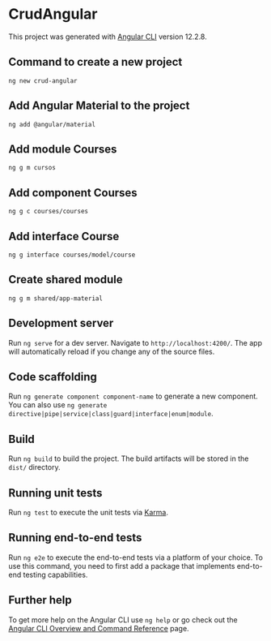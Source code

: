 # CrudAngular

This project was generated with [Angular CLI](https://github.com/angular/angular-cli) version 12.2.8.

## Command to create a new project

`ng new crud-angular`

## Add Angular Material to the project

`ng add @angular/material`

## Add module Courses

`ng g m cursos`

## Add component Courses

`ng g c courses/courses`

## Add interface Course
`ng g interface courses/model/course`

## Create shared module
`ng g m shared/app-material`

## Development server

Run `ng serve` for a dev server. Navigate to `http://localhost:4200/`. The app will automatically reload if you change any of the source files.

## Code scaffolding

Run `ng generate component component-name` to generate a new component. You can also use `ng generate directive|pipe|service|class|guard|interface|enum|module`.

## Build

Run `ng build` to build the project. The build artifacts will be stored in the `dist/` directory.

## Running unit tests

Run `ng test` to execute the unit tests via [Karma](https://karma-runner.github.io).

## Running end-to-end tests

Run `ng e2e` to execute the end-to-end tests via a platform of your choice. To use this command, you need to first add a package that implements end-to-end testing capabilities.

## Further help

To get more help on the Angular CLI use `ng help` or go check out the [Angular CLI Overview and Command Reference](https://angular.io/cli) page.
